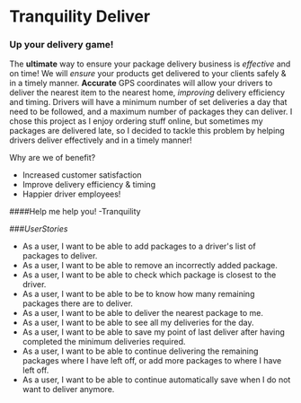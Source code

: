 # Tranquility Deliver
### Up your delivery game!

The **ultimate** way to ensure your package delivery business is *effective* and on time!
We will *ensure* your products get delivered to your clients safely & in a timely manner.
**Accurate** GPS coordinates will allow your drivers to deliver the nearest item to the nearest home, *improving* delivery efficiency and timing.
Drivers will have a minimum number of set deliveries a day that need to be followed, and a maximum number of packages they can deliver. 
I chose this project as I enjoy ordering stuff online, but sometimes my packages are delivered late,
so I decided to tackle this problem by helping drivers deliver effectively and in a timely manner! 

Why are we of benefit?
- Increased customer satisfaction
- Improve delivery efficiency & timing
- Happier driver employees!

####Help me help you!
-Tranquility


###*UserStories*
- As a user, I want to be able to add packages to a driver's list of packages to deliver.
- As a user, I want to be able to remove an incorrectly added package.
- As a user, I want to be able to check which package is closest to the driver.
- As a user, I want to be able to be to know how many remaining packages there are to deliver.
- As a user, I want to be able to deliver the nearest package to me.
- As a user, I want to be able to see all my deliveries for the day.
- As a user, I want to be able to save my point of last deliver after having completed the minimum deliveries required.
- As a user, I want to be able to continue delivering the remaining packages where I have left off, or add more packages to where I have left off.
- As a user, I want to be able to continue automatically save when I do not want to deliver anymore.





